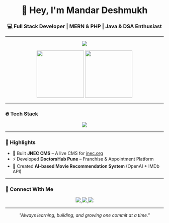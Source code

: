 <h1 align="center">👋 Hey, I'm Mandar Deshmukh</h1>
<h3 align="center">💻 Full Stack Developer | MERN & PHP | Java & DSA Enthusiast</h3>

---

<p align="center">
  <img src="https://komarev.com/ghpvc/?username=DMandar8&label=Profile%20Views&color=blue&style=flat-square" />
</p>

<p align="center">
  <img src="https://github-readme-stats.vercel.app/api?username=DMandar8&show_icons=true&theme=tokyonight&count_private=true" height="150" />
  <img src="https://github-readme-stats.vercel.app/api/top-langs/?username=DMandar8&layout=compact&theme=tokyonight" height="150" />
</p>

---

### 🔥 Tech Stack
<p align="center">
  <img src="https://skillicons.dev/icons?i=react,nodejs,express,mongodb,mysql,php,java,html,css,js,git,vercel" />
</p>

---

### 🌟 Highlights
- 🚀 Built **JNEC CMS** – A live CMS for [jnec.org](https://jnec.org/admin)  
- ⚡ Developed **DoctorsHub Pune** – Franchise & Appointment Platform  
- 🤖 Created **AI-based Movie Recommendation System** (OpenAI + IMDb API)  

---

### 🔗 Connect With Me
<p align="center">
  <a href="https://linkedin.com/in/mandardeshmukh8">
    <img src="https://img.shields.io/badge/LinkedIn-0A66C2?style=for-the-badge&logo=linkedin&logoColor=white" />
  </a>
  <a href="mailto:mandardeshmukh863@gmail.com">
    <img src="https://img.shields.io/badge/Gmail-D14836?style=for-the-badge&logo=gmail&logoColor=white" />
  </a>
  <a href="https://mandardeshmukh.vercel.app">
    <img src="https://img.shields.io/badge/Portfolio-000?style=for-the-badge&logo=vercel&logoColor=white" />
  </a>
</p>

---

<p align="center"><em>"Always learning, building, and growing one commit at a time."</em></p>

